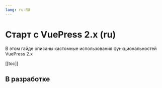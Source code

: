 ```yaml
---
lang: ru-RU
---
```


# Старт с VuePress 2.x (ru)

В этом гайде описаны кастомные использования функциональностей VuePress 2.x

[[toc]]

## В разработке
